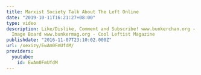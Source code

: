 ```yaml
---
title: Marxist Society Talk About The Left Online
date: "2019-10-11T16:21:27+08:00"
type: video
description: Like/Dislike, Comment and Subscribe! www.bunkerchan.org - Cool Leftist
  Image Board www.bunkermag.org - Cool Leftist Magazine
publishdate: "2016-11-07T23:10:02.000Z"
url: /xexizy/EwAm0FmUfdM/
providers:
  youtube:
    id: EwAm0FmUfdM
---
```

